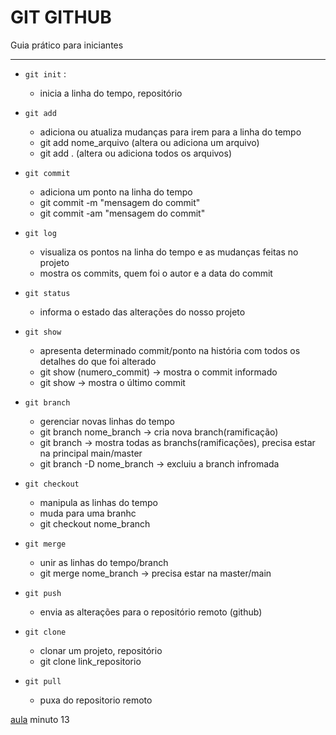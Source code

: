 # GIT GITHUB

Guia prático para iniciantes

--------------------

* `git init` : 
    - inicia a linha do tempo, repositório

* `git add` 
    - adiciona ou atualiza mudanças para irem para a linha do tempo
    - git add nome_arquivo (altera ou adiciona um arquivo)
    - git add . (altera ou adiciona todos os arquivos)

* `git commit` 
    - adiciona um ponto na linha do tempo
    - git commit -m "mensagem do commit"
    - git commit -am "mensagem do commit" 

* `git log`
    - visualiza os pontos na linha do tempo e as mudanças feitas no projeto
    - mostra os commits, quem foi o autor e a data do commit 

* `git status` 
    - informa o estado das alterações do nosso projeto

* `git show` 
    - apresenta determinado commit/ponto na história com todos os detalhes do que foi alterado
    - git show (numero_commit) -> mostra o commit informado 
    - git show -> mostra o último commit

* `git branch` 
    - gerenciar novas linhas do tempo
    - git branch nome_branch -> cria nova branch(ramificação)
    - git branch -> mostra todas as branchs(ramificações), precisa estar na principal main/master
    - git branch -D nome_branch -> excluiu a branch infromada 

* `git checkout`
    - manipula as linhas do tempo
    - muda para uma branhc
    - git checkout nome_branch

* `git merge`
    - unir as linhas do tempo/branch
    - git merge nome_branch -> precisa estar na master/main

* `git push`
    - envia as alterações para o repositório remoto (github)

* `git clone`
    - clonar um projeto, repositório
    - git clone link_repositorio

* `git pull`
    - puxa do repositorio remoto

[aula](https://www.youtube.com/watch?v=2alg7MQ6_sI) minuto 13
